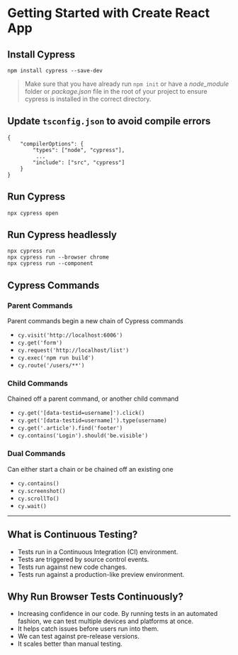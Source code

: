 # Getting Started with Create React App

## Install Cypress
    npm install cypress --save-dev

>Make sure that you have already run `npm init` or have a _node_module_ folder or _package.json_ file in the root of your project to ensure cypress is installed in the correct directory.

## Update `tsconfig.json` to avoid compile errors

    {
        "compilerOptions": {        
            "types": ["node", "cypress"],
             ...
            "include": ["src", "cypress"]
        }        
    }   

## Run Cypress
    npx cypress open

## Run Cypress headlessly
    npx cypress run
    npx cypress run --browser chrome
    npx cypress run --component

## Cypress Commands

### Parent Commands
Parent commands begin a new chain of Cypress commands

- `cy.visit('http://localhost:6006')`
- `cy.get('form')`
- `cy.request('http://localhost/list')`
- `cy.exec('npm run build')`
- `cy.route('/users/**')`

### Child Commands
Chained off a parent command, or another child command

- `cy.get('[data-testid=username]').click()`
- `cy.get('[data-testid=username]').type(username)`
- `cy.get('.article').find('footer')`
- `cy.contains('Login').should('be.visible')`

### Dual Commands
Can either start a chain or be chained off an existing one

- `cy.contains()`
- `cy.screenshot()`
- `cy.scrollTo()`
- `cy.wait()`

---

## What is Continuous Testing?
- Tests run in a Continuous Integration (CI) environment.
- Tests are triggered by source control events.
- Tests run against new code changes.
- Tests run against a production-like preview environment.

## Why Run Browser Tests Continuously?
- Increasing confidence in our code. By running tests in an automated fashion, we can test multiple devices and platforms at once.
- It helps catch issues before users run into them.
- We can test against pre-release versions.
- It scales better than manual testing.